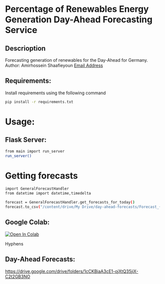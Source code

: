 # Percentage of Renewables Energy Generation Day-Ahead Forecasting Service 
## Descrioption
Forecasting generation of renewables for the Day-Ahead for Germany.
Author: Amirhossein Shaafieyoun [Email Address](amirhoseinshafieyoun@gmail.com)

## Requirements:
Install requirements using the following command
```bash
pip install -r requirements.txt
```


# Usage:

## Flask Server:
```bash
from main import run_server
run_server()
```

# Getting forecasts
```bash
import GeneralForecastHandler
from datetime import datetime,timedelta

forecast = GeneralForecastHandler.get_forecasts_for_today()
forecast.to_csv("/content/drive/My Drive/day-ahead-forecasts/Forecast_{}_AT-{}.csv".format((datetime.today() + timedelta(days=1)).strftime('%Y-%m-%d'),datetime.today().strftime("%Y-%m-%d %H:%M:%S")))
```

## Google Colab:
[![Open In Colab](https://colab.research.google.com/assets/colab-badge.svg)](https://colab.research.google.com/drive/1kDBQs4LzLiDY4TgQ2f_j2Vn7sGQZo5gi#scrollTo=6j6oKQdiNFnK)

Hyphens

## Day-Ahead Forecasts: 
https://drive.google.com/drive/folders/1cCKBiaA3cE1-ojXtQ35jiX-C2t2GB3NO
